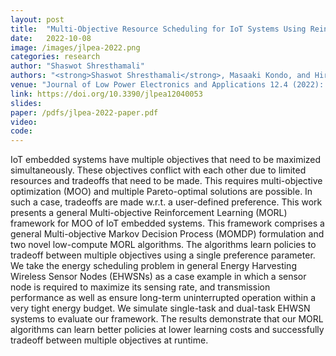 ```yaml
---
layout: post
title:  "Multi-Objective Resource Scheduling for IoT Systems Using Reinforcement Learning"
date:   2022-10-08
image: /images/jlpea-2022.png
categories: research
author: "Shaswot Shresthamali"
authors: "<strong>Shaswot Shresthamali</strong>, Masaaki Kondo, and Hiroshi Nakamura"
venue: "Journal of Low Power Electronics and Applications 12.4 (2022): 53" 
link: https://doi.org/10.3390/jlpea12040053
slides:
paper: /pdfs/jlpea-2022-paper.pdf 
video: 
code:
---
```

IoT embedded systems have multiple objectives that need to be maximized simultaneously. These objectives conflict with each other due to limited resources and tradeoffs that need to be made. This requires multi-objective optimization (MOO) and multiple Pareto-optimal solutions are possible. In such a case, tradeoffs are made w.r.t. a user-defined preference. This work presents a general Multi-objective Reinforcement Learning (MORL) framework for MOO of IoT embedded systems. This framework comprises a general Multi-objective Markov Decision Process (MOMDP) formulation and two novel low-compute MORL algorithms. The algorithms learn policies to tradeoff between multiple objectives using a single preference parameter. We take the energy scheduling problem in general Energy Harvesting Wireless Sensor Nodes (EHWSNs) as a case example in which a sensor node is required to maximize its sensing rate, and transmission performance as well as ensure long-term uninterrupted operation within a very tight energy budget. We simulate single-task and dual-task EHWSN systems to evaluate our framework. The results demonstrate that our MORL algorithms can learn better policies at lower learning costs and successfully tradeoff between multiple objectives at runtime.
